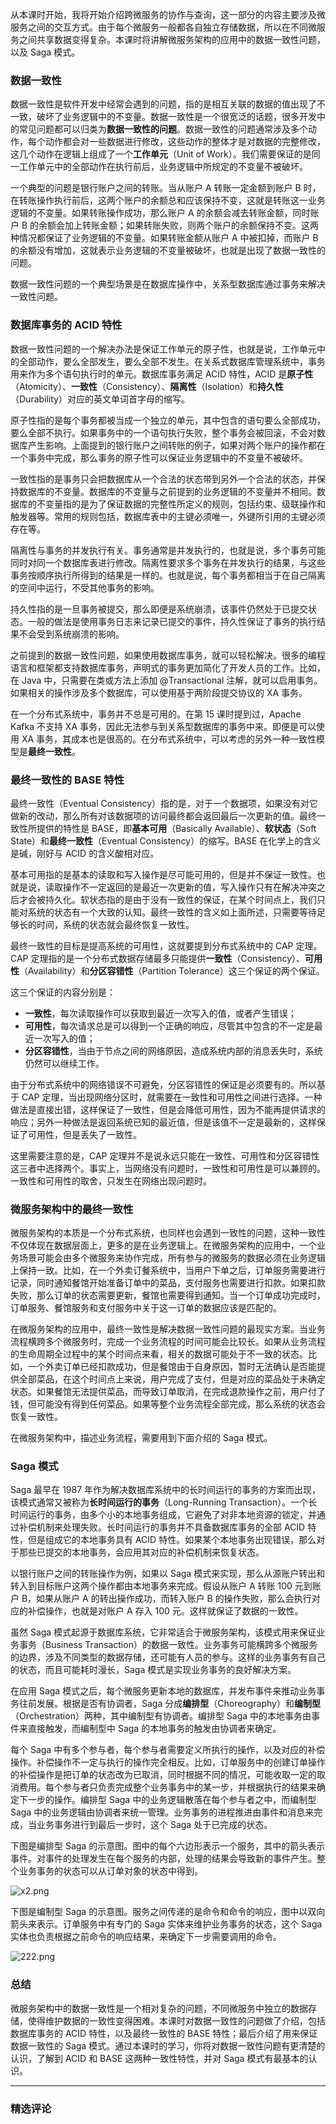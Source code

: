 <p>从本课时开始，我将开始介绍跨微服务的协作与查询，这一部分的内容主要涉及微服务之间的交互方式。由于每个微服务一般都各自独立存储数据，所以在不同微服务之间共享数据变得复杂。本课时将讲解微服务架构的应用中的数据一致性问题，以及 Saga 模式。</p>
<h3>数据一致性</h3>
<p>数据一致性是软件开发中经常会遇到的问题，指的是相互关联的数据的值出现了不一致，破坏了业务逻辑中的不变量。数据一致性是一个很宽泛的话题，很多开发中的常见问题都可以归类为<strong>数据一致性的问题</strong>。数据一致性的问题通常涉及多个动作，每个动作都会对一些数据进行修改，这些动作的整体才是对数据的完整修改，这几个动作在逻辑上组成了一个<strong>工作单元</strong>（Unit of Work）。我们需要保证的是同一工作单元中的全部动作在执行前后，业务逻辑中所规定的不变量不被破坏。</p>
<p>一个典型的问题是银行账户之间的转账。当从账户 A 转账一定金额到账户 B 时，在转账操作执行前后，这两个账户的余额总和应该保持不变，这就是转账这一业务逻辑的不变量。如果转账操作成功，那么账户 A 的余额会减去转账金额，同时账户 B 的余额会加上转账金额；如果转账失败，则两个账户的余额保持不变。这两种情况都保证了业务逻辑的不变量。如果转账金额从账户 A 中被扣掉，而账户 B 的余额没有增加，这就表示业务逻辑的不变量被破坏，也就是出现了数据一致性的问题。</p>
<p>数据一致性问题的一个典型场景是在数据库操作中，关系型数据库通过事务来解决一致性问题。</p>
<h3>数据库事务的 ACID 特性</h3>
<p>数据一致性问题的一个解决办法是保证工作单元的原子性，也就是说，工作单元中的全部动作，要么全部发生，要么全部不发生。在关系式数据库管理系统中，事务用来作为多个语句执行时的单元。数据库事务满足 ACID 特性，ACID 是<strong>原子性</strong>（Atomicity）、<strong>一致性</strong>（Consistency）、<strong>隔离性</strong>（Isolation）和<strong>持久性</strong>（Durability）对应的英文单词首字母的缩写。</p>
<p>原子性指的是每个事务都被当成一个独立的单元，其中包含的语句要么全部成功，要么全部不执行。如果事务中的一个语句执行失败，整个事务会被回滚，不会对数据库产生影响。上面提到的银行账户之间转账的例子，如果对两个账户的操作都在一个事务中完成，那么事务的原子性可以保证业务逻辑中的不变量不被破坏。</p>
<p>一致性指的是事务只会把数据库从一个合法的状态带到另外一个合法的状态，并保持数据库的不变量。数据库的不变量与之前提到的业务逻辑的不变量并不相同。数据库的不变量指的是为了保证数据的完整性所定义的规则，包括约束、级联操作和触发器等。常用的规则包括，数据库表中的主键必须唯一，外键所引用的主键必须存在等。</p>
<p>隔离性与事务的并发执行有关。事务通常是并发执行的，也就是说，多个事务可能同时对同一个数据库表进行修改。隔离性要求多个事务在并发执行的结果，与这些事务按顺序执行所得到的结果是一样的。也就是说，每个事务都相当于在自己隔离的空间中运行，不受其他事务的影响。</p>
<p>持久性指的是一旦事务被提交，那么即便是系统崩溃，该事件仍然处于已提交状态。一般的做法是使用事务日志来记录已提交的事件，持久性保证了事务的执行结果不会受到系统崩溃的影响。</p>
<p>之前提到的数据一致性问题，如果使用数据库事务，就可以轻松解决。很多的编程语言和框架都支持数据库事务，声明式的事务更加简化了开发人员的工作。比如，在 Java 中，只需要在类或方法上添加 @Transactional 注解，就可以启用事务。如果相关的操作涉及多个数据库，可以使用基于两阶段提交协议的 XA 事务。</p>
<p>在一个分布式系统中，事务并不总是可用的。在第 15 课时提到过，Apache Kafka 不支持 XA 事务，因此无法参与到关系型数据库的事务中来。即便是可以使用 XA 事务，其成本也是很高的。在分布式系统中，可以考虑的另外一种一致性模型是<strong>最终一致性</strong>。</p>
<h3>最终一致性的 BASE 特性</h3>
<p>最终一致性（Eventual Consistency）指的是，对于一个数据项，如果没有对它做新的改动，那么所有对该数据项的访问最终都会返回最后一次更新的值。最终一致性所提供的特性是 BASE，即<strong>基本可用</strong>（Basically Available）、<strong>软状态</strong>（Soft State）和<strong>最终一致性</strong>（Eventual Consistency）的缩写。BASE 在化学上的含义是碱，刚好与 ACID 的含义酸相对应。</p>
<p>基本可用指的是基本的读取和写入操作是尽可能可用的，但是并不保证一致性。也就是说，读取操作不一定返回的是最近一次更新的值，写入操作只有在解决冲突之后才会被持久化。软状态指的是由于没有一致性的保证，在某个时间点上，我们只能对系统的状态有一个大致的认知。最终一致性的含义如上面所述，只需要等待足够长的时间，系统的状态就会最终恢复一致性。</p>
<p>最终一致性的目标是提高系统的可用性，这就要提到分布式系统中的 CAP 定理。CAP 定理指的是一个分布式数据存储最多只能提供<strong>一致性</strong>（Consistency）、<strong>可用性</strong>（Availability）和<strong>分区容错性</strong>（Partition Tolerance）这三个保证的两个保证。</p>
<p>这三个保证的内容分别是：</p>
<ul>
<li><strong>一致性</strong>，每次读取操作可以获取到最近一次写入的值，或者产生错误；</li>
<li><strong>可用性</strong>，每次请求总是可以得到一个正确的响应，尽管其中包含的不一定是最近一次写入的值；</li>
<li><strong>分区容错性</strong>，当由于节点之间的网络原因，造成系统内部的消息丢失时，系统仍然可以继续工作。</li>
</ul>
<p>由于分布式系统中的网络错误不可避免，分区容错性的保证是必须要有的。所以基于 CAP 定理，当出现网络分区时，就需要在一致性和可用性之间进行选择。一种做法是直接出错，这样保证了一致性，但是会降低可用性，因为不能再提供请求的响应；另外一种做法是返回系统已知的最近值，但是该值不一定是最新的，这样保证了可用性，但是丢失了一致性。</p>
<p>这里需要注意的是，CAP 定理并不是说永远只能在一致性、可用性和分区容错性这三者中选择两个。事实上，当网络没有问题时，一致性和可用性是可以兼顾的。一致性和可用性的取舍，只发生在网络出现问题时。</p>
<h3>微服务架构中的最终一致性</h3>
<p>微服务架构的本质是一个分布式系统，也同样也会遇到一致性的问题，这种一致性不仅体现在数据层面上，更多的是在业务逻辑上。在微服务架构的应用中，一个业务场景可能会由多个微服务来协作完成，所有参与的微服务的数据必须在业务逻辑上保持一致。比如，在一个外卖订餐系统中，当用户下单之后，订单服务需要进行记录，同时通知餐馆开始准备订单中的菜品，支付服务也需要进行扣款。如果扣款失败，那么订单的状态需要更新，餐馆也需要得到通知。当一个订单成功完成时，订单服务、餐馆服务和支付服务中关于这一订单的数据应该是匹配的。</p>
<p>在微服务架构的应用中，最终一致性是解决数据一致性问题的最现实方案。当业务流程横跨多个微服务时，完成一个业务流程的时间可能会比较长。如果从业务流程的生命周期全过程中的某个时间点来看，相关的数据可能处于不一致的状态。比如，一个外卖订单已经扣款成功，但是餐馆由于自身原因，暂时无法确认是否能提供全部菜品，在这个时间点上来说，用户完成了支付，但是对应的菜品处于未确定状态。如果餐馆无法提供菜品，而导致订单取消，在完成退款操作之前，用户付了钱，但可能没有得到任何菜品。如果等整个业务流程全部完成，那么系统的状态会恢复一致性。</p>
<p>在微服务架构中，描述业务流程，需要用到下面介绍的 Saga 模式。</p>
<h3>Saga 模式</h3>
<p>Saga 最早在 1987 年作为解决数据库系统中的长时间运行的事务的方案而出现，该模式通常又被称为<strong>长时间运行的事务</strong>（Long-Running Transaction）。一个长时间运行的事务，由多个小的本地事务组成，它避免了对非本地资源的锁定，并通过补偿机制来处理失败。长时间运行的事务并不具备数据库事务的全部 ACID 特性，但是组成它的本地事务具有 ACID 特性。如果某个本地事务出现错误，那么对于那些已提交的本地事务，会应用其对应的补偿机制来恢复状态。</p>
<p>以银行账户之间的转账操作为例，如果以 Saga 模式来实现，那么从源账户转出和转入到目标账户这两个操作都由本地事务来完成。假设从账户 A 转账 100 元到账户 B，如果从账户 A 的转出操作成功，而转入账户 B 的操作失败，那么会执行对应的补偿操作，也就是对账户 A 存入 100 元。这样就保证了数据的一致性。</p>
<p>虽然 Saga 模式起源于数据库系统，它非常适合于微服务架构，该模式用来保证业务事务（Business Transaction）的数据一致性。业务事务可能横跨多个微服务的边界，涉及不同类型的数据存储，还可能有人员的参与。这样的业务事务有自己的状态，而且可能耗时漫长，Saga 模式是实现业务事务的良好解决方案。</p>
<p>在应用 Saga 模式之后，每个微服务更新本地的数据库，并发布事件来推动业务事务往前发展。根据是否有协调者，Saga 分成<strong>编排型</strong>（Choreography）和<strong>编制型</strong>（Orchestration）两种，其中编制型有协调者。编排型 Saga 中的本地事务由事件来直接触发，而编制型中 Saga 的本地事务的触发由协调者来确定。</p>
<p>每个 Saga 中有多个参与者，每个参与者需要定义所执行的操作，以及对应的补偿操作。补偿操作不一定与执行的操作完全相反。比如，订单服务中的创建订单操作的补偿操作是把订单的状态改为已取消，同时根据不同的情况，可能收取一定的取消费用。每个参与者只负责完成整个业务事务中的某一步，并根据执行的结果来确定下一步的操作。编排型 Saga 中的业务逻辑散落在每个参与者之中，而编制型 Saga 中的业务逻辑由协调者来统一管理。业务事务的进程推进由事件和消息来完成，当业务事务进行到最后一步时，这个 Saga 处于已完成的状态。</p>
<p>下图是编排型 Saga 的示意图。图中的每个六边形表示一个服务，其中的箭头表示事件。对事件的处理发生在每个服务的内部，处理的结果会导致新的事件产生。整个业务事务的状态可以从订单对象的状态中得到。</p>
<p><img src="https://s0.lgstatic.com/i/image/M00/0F/84/CgqCHl7HjlCARxkQAACZydbpKFM106.png" alt="x2.png"></p>
<p>下图是编制型 Saga 的示意图。服务之间传递的是命令和命令的响应，图中以双向箭头来表示。订单服务中有专门的 Saga 实体来维护业务事务的状态，这个 Saga 实体也负责根据之前命令的响应结果，来确定下一步需要调用的命令。</p>
<p><img src="https://s0.lgstatic.com/i/image/M00/0F/A2/CgqCHl7Hr_eAFyxUAAB4JwfkACs191.png" alt="222.png"></p>
<h3>总结</h3>
<p>微服务架构中的数据一致性是一个相对复杂的问题，不同微服务中独立的数据存储，使得维护数据的一致性变得困难。本课时对数据一致性的问题做了介绍，包括数据库事务的 ACID 特性，以及最终一致性的 BASE 特性；最后介绍了用来保证数据一致性的 Saga 模式。通过本课时的学习，你将对数据一致性问题有更清楚的认识，了解到 ACID 和 BASE 这两种一致性特性，并对 Saga 模式有最基本的认识。</p>

---

### 精选评论


